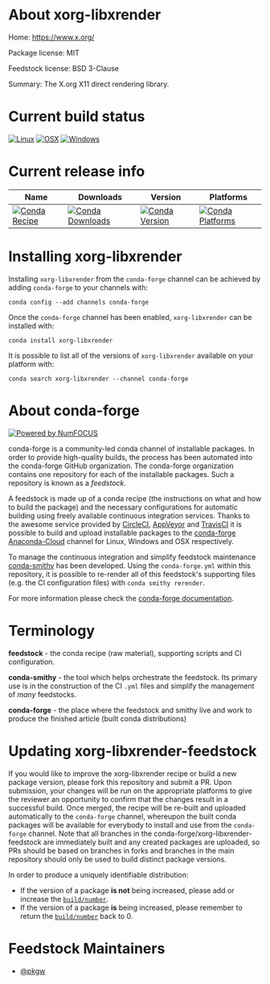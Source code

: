 <!--
# -*- mode: jinja -*-
-->

About xorg-libxrender
=====================

Home: https://www.x.org/

Package license: MIT

Feedstock license: BSD 3-Clause

Summary: The X.org X11 direct rendering library.



Current build status
====================

[![Linux](https://img.shields.io/circleci/project/github/conda-forge/xorg-libxrender-feedstock/master.svg?label=Linux)](https://circleci.com/gh/conda-forge/xorg-libxrender-feedstock)
[![OSX](https://img.shields.io/travis/conda-forge/xorg-libxrender-feedstock/master.svg?label=macOS)](https://travis-ci.org/conda-forge/xorg-libxrender-feedstock)
[![Windows](https://img.shields.io/appveyor/ci/conda-forge/xorg-libxrender-feedstock/master.svg?label=Windows)](https://ci.appveyor.com/project/conda-forge/xorg-libxrender-feedstock/branch/master)

Current release info
====================

| Name | Downloads | Version | Platforms |
| --- | --- | --- | --- |
| [![Conda Recipe](https://img.shields.io/badge/recipe-xorg--libxrender-green.svg)](https://anaconda.org/conda-forge/xorg-libxrender) | [![Conda Downloads](https://img.shields.io/conda/dn/conda-forge/xorg-libxrender.svg)](https://anaconda.org/conda-forge/xorg-libxrender) | [![Conda Version](https://img.shields.io/conda/vn/conda-forge/xorg-libxrender.svg)](https://anaconda.org/conda-forge/xorg-libxrender) | [![Conda Platforms](https://img.shields.io/conda/pn/conda-forge/xorg-libxrender.svg)](https://anaconda.org/conda-forge/xorg-libxrender) |

Installing xorg-libxrender
==========================

Installing `xorg-libxrender` from the `conda-forge` channel can be achieved by adding `conda-forge` to your channels with:

```
conda config --add channels conda-forge
```

Once the `conda-forge` channel has been enabled, `xorg-libxrender` can be installed with:

```
conda install xorg-libxrender
```

It is possible to list all of the versions of `xorg-libxrender` available on your platform with:

```
conda search xorg-libxrender --channel conda-forge
```


About conda-forge
=================

[![Powered by NumFOCUS](https://img.shields.io/badge/powered%20by-NumFOCUS-orange.svg?style=flat&colorA=E1523D&colorB=007D8A)](http://numfocus.org)

conda-forge is a community-led conda channel of installable packages.
In order to provide high-quality builds, the process has been automated into the
conda-forge GitHub organization. The conda-forge organization contains one repository
for each of the installable packages. Such a repository is known as a *feedstock*.

A feedstock is made up of a conda recipe (the instructions on what and how to build
the package) and the necessary configurations for automatic building using freely
available continuous integration services. Thanks to the awesome service provided by
[CircleCI](https://circleci.com/), [AppVeyor](https://www.appveyor.com/)
and [TravisCI](https://travis-ci.org/) it is possible to build and upload installable
packages to the [conda-forge](https://anaconda.org/conda-forge)
[Anaconda-Cloud](https://anaconda.org/) channel for Linux, Windows and OSX respectively.

To manage the continuous integration and simplify feedstock maintenance
[conda-smithy](https://github.com/conda-forge/conda-smithy) has been developed.
Using the ``conda-forge.yml`` within this repository, it is possible to re-render all of
this feedstock's supporting files (e.g. the CI configuration files) with ``conda smithy rerender``.

For more information please check the [conda-forge documentation](https://conda-forge.org/docs/).

Terminology
===========

**feedstock** - the conda recipe (raw material), supporting scripts and CI configuration.

**conda-smithy** - the tool which helps orchestrate the feedstock.
                   Its primary use is in the construction of the CI ``.yml`` files
                   and simplify the management of *many* feedstocks.

**conda-forge** - the place where the feedstock and smithy live and work to
                  produce the finished article (built conda distributions)


Updating xorg-libxrender-feedstock
==================================

If you would like to improve the xorg-libxrender recipe or build a new
package version, please fork this repository and submit a PR. Upon submission,
your changes will be run on the appropriate platforms to give the reviewer an
opportunity to confirm that the changes result in a successful build. Once
merged, the recipe will be re-built and uploaded automatically to the
`conda-forge` channel, whereupon the built conda packages will be available for
everybody to install and use from the `conda-forge` channel.
Note that all branches in the conda-forge/xorg-libxrender-feedstock are
immediately built and any created packages are uploaded, so PRs should be based
on branches in forks and branches in the main repository should only be used to
build distinct package versions.

In order to produce a uniquely identifiable distribution:
 * If the version of a package **is not** being increased, please add or increase
   the [``build/number``](https://conda.io/docs/user-guide/tasks/build-packages/define-metadata.html#build-number-and-string).
 * If the version of a package **is** being increased, please remember to return
   the [``build/number``](https://conda.io/docs/user-guide/tasks/build-packages/define-metadata.html#build-number-and-string)
   back to 0.

Feedstock Maintainers
=====================

* [@pkgw](https://github.com/pkgw/)

